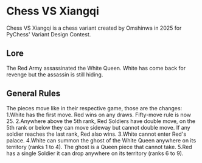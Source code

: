 # Chess VS Xiangqi

Chess VS Xiangqi is a chess variant created by Omshinwa in 2025 for PyChess' Variant Design Contest.

## Lore
The Red Army assassinated the White Queen. White has come back for revenge but the assassin is still hiding.

## General Rules
The pieces move like in their respective game, those are the changes:
1.White has the first move. Red wins on any draws. Fifty-move rule is now 25.
2.Anywhere above the 5th rank, Red Soldiers have double move, on the 5th rank or below they can move sideway but cannot double move. If any soldier reaches the last rank, Red also wins.
3.White cannot enter Red's palace.
4.White can summon the ghost of the White Queen anywhere on its territory (ranks 1 to 4). The ghost is a Queen piece that cannot take.
5.Red has a single Soldier it can drop anywhere on its territory (ranks 6 to 9).

